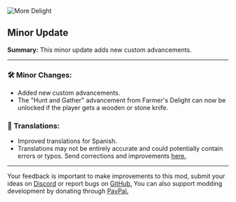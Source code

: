 ![More Delight](https://cdn.modrinth.com/data/znHQQtuU/images/8f550320a5d50408e5bfbafd9cf390f41d53a5a1.png)

## Minor Update

**Summary:** This minor update adds new custom advancements.

***

### 🛠️ Minor Changes:

- Added new custom advancements.
- The "Hunt and Gather" advancement from Farmer's Delight can now be unlocked if the player gets a wooden or stone knife.

### 📝 Translations:

- Improved translations for Spanish.
- Translations may not be entirely accurate and could potentially contain errors or typos. Send corrections and improvements [here.](https://github.com/axperty/moredelight)

***

Your feedback is important to make improvements to this mod, submit your ideas on [Discord](https://discord.gg/yweZ2agkDw) or report bugs on [GitHub.](https://github.com/axperty/moredelight)
You can also support modding development by donating through [PayPal.](https://paypal.me/kevgelhorn)
